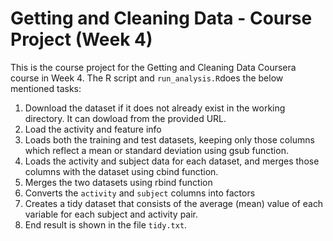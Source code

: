 # Getting and Cleaning Data - Course Project (Week 4)

This is the course project for the Getting and Cleaning Data Coursera course in Week 4.
The R script and `run_analysis.R`does the below mentioned tasks: 

1. Download the dataset if it does not already exist in the working directory. It can dowload from the provided URL.
2. Load the activity and feature info
3. Loads both the training and test datasets, keeping only those columns which
   reflect a mean or standard deviation using gsub function.
4. Loads the activity and subject data for each dataset, and merges those
   columns with the dataset using cbind function.
5. Merges the two datasets using rbind function
6. Converts the `activity` and `subject` columns into factors
7. Creates a tidy dataset that consists of the average (mean) value of each
   variable for each subject and activity pair.
8. End result is shown in the file `tidy.txt`.
